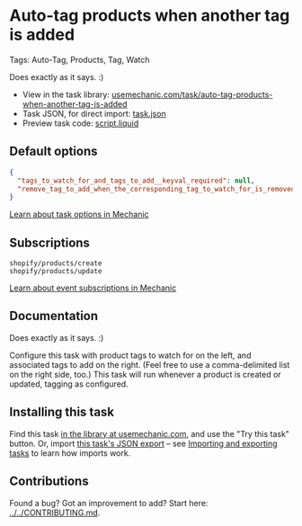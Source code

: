 # Auto-tag products when another tag is added

Tags: Auto-Tag, Products, Tag, Watch

Does exactly as it says. :)

* View in the task library: [usemechanic.com/task/auto-tag-products-when-another-tag-is-added](https://usemechanic.com/task/auto-tag-products-when-another-tag-is-added)
* Task JSON, for direct import: [task.json](../../tasks/auto-tag-products-when-another-tag-is-added.json)
* Preview task code: [script.liquid](./script.liquid)

## Default options

```json
{
  "tags_to_watch_for_and_tags_to_add__keyval_required": null,
  "remove_tag_to_add_when_the_corresponding_tag_to_watch_for_is_removed__boolean": null
}
```

[Learn about task options in Mechanic](https://docs.usemechanic.com/article/471-task-options)

## Subscriptions

```liquid
shopify/products/create
shopify/products/update
```

[Learn about event subscriptions in Mechanic](https://docs.usemechanic.com/article/408-subscriptions)

## Documentation

Does exactly as it says. :)

Configure this task with product tags to watch for on the left, and associated tags to add on the right. (Feel free to use a comma-delimited list on the right side, too.) This task will run whenever a product is created or updated, tagging as configured.

## Installing this task

Find this task [in the library at usemechanic.com](https://usemechanic.com/task/auto-tag-products-when-another-tag-is-added), and use the "Try this task" button. Or, import [this task's JSON export](../../tasks/auto-tag-products-when-another-tag-is-added.json) – see [Importing and exporting tasks](https://docs.usemechanic.com/article/505-importing-and-exporting-tasks) to learn how imports work.

## Contributions

Found a bug? Got an improvement to add? Start here: [../../CONTRIBUTING.md](../../CONTRIBUTING.md).
